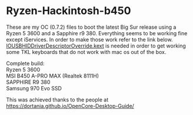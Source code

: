 # Ryzen-Hackintosh-b450

These are my OC (0.7.2) files to boot the latest Big Sur release using a Ryzen 5 3600 and a Sapphire r9 380. Everything seems to be working fine except iServices. In order to make those work refer to the link below. [IOUSBHIDDriverDescriptorOverride.kext](https://github.com/thefloweringash/iousbhiddriver-descriptor-override) is needed in order to get working some TKL keyboards that do not work with mac os out of the box.

Complete build:</br>
Ryzen 5 3600</br>
MSI B450 A-PRO MAX (Realtek 8111H)</br>
SAPPHIRE R9 380</br>
Samsung 970 Evo SSD</br>


This was achieved thanks to the people at https://dortania.github.io/OpenCore-Desktop-Guide/

